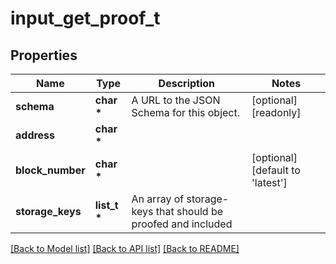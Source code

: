 # input_get_proof_t

## Properties
Name | Type | Description | Notes
------------ | ------------- | ------------- | -------------
**schema** | **char \*** | A URL to the JSON Schema for this object. | [optional] [readonly] 
**address** | **char \*** |  | 
**block_number** | **char \*** |  | [optional] [default to 'latest']
**storage_keys** | **list_t \*** | An array of storage-keys that should be proofed and included | 

[[Back to Model list]](../README.md#documentation-for-models) [[Back to API list]](../README.md#documentation-for-api-endpoints) [[Back to README]](../README.md)


